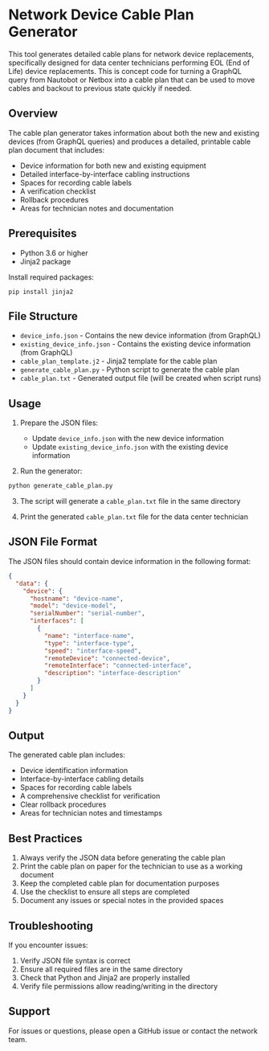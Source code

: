 # Network Device Cable Plan Generator

This tool generates detailed cable plans for network device replacements, specifically designed for data center technicians performing EOL (End of Life) device replacements. This is concept code for turning a GraphQL query from Nautobot or Netbox into a cable plan that can be used to move cables and backout to previous state quickly if needed.

## Overview

The cable plan generator takes information about both the new and existing devices (from GraphQL queries) and produces a detailed, printable cable plan document that includes:

- Device information for both new and existing equipment
- Detailed interface-by-interface cabling instructions
- Spaces for recording cable labels
- A verification checklist
- Rollback procedures
- Areas for technician notes and documentation

## Prerequisites

- Python 3.6 or higher
- Jinja2 package

Install required packages:
```
pip install jinja2
```

## File Structure

- `device_info.json` - Contains the new device information (from GraphQL)
- `existing_device_info.json` - Contains the existing device information (from GraphQL)
- `cable_plan_template.j2` - Jinja2 template for the cable plan
- `generate_cable_plan.py` - Python script to generate the cable plan
- `cable_plan.txt` - Generated output file (will be created when script runs)

## Usage

1. Prepare the JSON files:
   - Update `device_info.json` with the new device information
   - Update `existing_device_info.json` with the existing device information

2. Run the generator:
```bash
python generate_cable_plan.py
```

3. The script will generate a `cable_plan.txt` file in the same directory

4. Print the generated `cable_plan.txt` file for the data center technician

## JSON File Format

The JSON files should contain device information in the following format:

```json
{
  "data": {
    "device": {
      "hostname": "device-name",
      "model": "device-model",
      "serialNumber": "serial-number",
      "interfaces": [
        {
          "name": "interface-name",
          "type": "interface-type",
          "speed": "interface-speed",
          "remoteDevice": "connected-device",
          "remoteInterface": "connected-interface",
          "description": "interface-description"
        }
      ]
    }
  }
}
```

## Output

The generated cable plan includes:
- Device identification information
- Interface-by-interface cabling details
- Spaces for recording cable labels
- A comprehensive checklist for verification
- Clear rollback procedures
- Areas for technician notes and timestamps

## Best Practices

1. Always verify the JSON data before generating the cable plan
2. Print the cable plan on paper for the technician to use as a working document
3. Keep the completed cable plan for documentation purposes
4. Use the checklist to ensure all steps are completed
5. Document any issues or special notes in the provided spaces

## Troubleshooting

If you encounter issues:

1. Verify JSON file syntax is correct
2. Ensure all required files are in the same directory
3. Check that Python and Jinja2 are properly installed
4. Verify file permissions allow reading/writing in the directory

## Support

For issues or questions, please open a GitHub issue or contact the network team.


